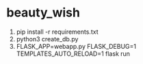 # beauty_wish

1) pip install -r requirements.txt
2) python3 create_db.py 
3) FLASK_APP=webapp.py FLASK_DEBUG=1 TEMPLATES_AUTO_RELOAD=1 flask run
